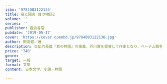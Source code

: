 ```yaml
---
isbn: '9784003122136'
title: 夜と陽炎 耳の物語2
volume: ''
series: ''
publisher: 岩波書店
pubdate: '2019-05-17'
cover: 'https://cover.openbd.jp/9784003122136.jpg'
author: 開高健／著
description: 自伝的長篇『耳の物語』の後篇．芥川賞を受賞して作家となり，ベトナム戦争を生き抜き晩年に至るまで．
price: '740'
genre: ''
target: 一般
format: 文庫
content: 日本文学、小説・物語

---
```

